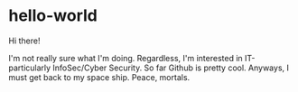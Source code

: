 # hello-world

Hi there!

I'm not really sure what I'm doing. Regardless, I'm interested in IT-particularly InfoSec/Cyber Security. So far Github is pretty cool.
Anyways, I must get back to my space ship. Peace, mortals.

